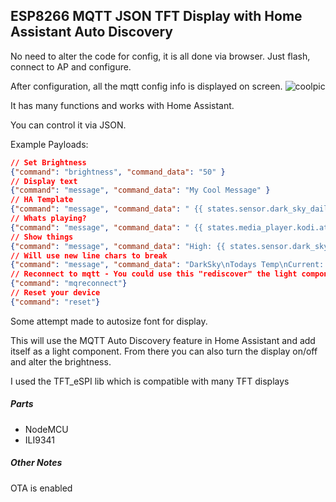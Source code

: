 ## ESP8266 MQTT JSON TFT Display with Home Assistant Auto Discovery


No need to alter the code for config, it is all done via browser.  Just flash, connect to AP and configure.

After configuration, all the mqtt config info is displayed on screen.
![coolpic](https://raw.githubusercontent.com/packetinspector/IoT-Stuff/master/esp8266/mqdisplay/images/display_start.jpg)

It has many functions and works with Home Assistant.

You can control it via JSON.

Example Payloads:
```json
// Set Brightness
{"command": "brightness", "command_data": "50" }
// Display text
{"command": "message", "command_data": "My Cool Message" }
// HA Template
{"command": "message", "command_data": " {{ states.sensor.dark_sky_daily_summary.state }} "}
// Whats playing?
{"command": "message", "command_data": " {{ states.media_player.kodi.attributes.media_series_title }} "}
// Show things
{"command": "message", "command_data": "High: {{ states.sensor.dark_sky_daily_high_temperature.state}} \nLow:  {{ states.sensor.dark_sky_daily_low_temperature.state}} \n"}
// Will use new line chars to break
{"command": "message", "command_data": "DarkSky\nTodays Temp\nCurrent: {{ states.sensor.dark_sky_temperature.state }}\nHigh:    {{ states.sensor.dark_sky_daily_high_temperature.state}}\nLow:     {{ states.sensor.dark_sky_daily_low_temperature.state}}"}
// Reconnect to mqtt - You could use this "rediscover" the light component
{"command": "mqreconnect"}
// Reset your device
{"command": "reset"}
```

Some attempt made to autosize font for display.  

This will use the MQTT Auto Discovery feature in Home Assistant and add itself as a light component. From there you can also turn the display on/off and alter the brightness.

I used the TFT_eSPI lib which is compatible with many TFT displays
##### Parts
- NodeMCU
- ILI9341

##### Other Notes
OTA is enabled
